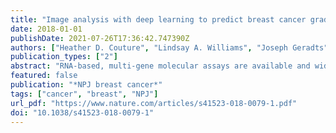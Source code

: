 ```yaml
---
title: "Image analysis with deep learning to predict breast cancer grade, ER status, histologic subtype, and intrinsic subtype"
date: 2018-01-01
publishDate: 2021-07-26T17:36:42.747390Z
authors: ["Heather D. Couture", "Lindsay A. Williams", "Joseph Geradts", "Sarah J. Nyante", "Ebonee N. Butler", "J. S. Marron", "Charles M. Perou", "Melissa A. Troester", "Marc Niethammer"]
publication_types: ["2"]
abstract: "RNA-based, multi-gene molecular assays are available and widely used for patients with ER-positive/HER2-negative breast cancers. However, RNA-based genomic tests can be costly and are not available in many countries. Methods for inferring molecular subtype from histologic images may identify patients most likely to benefit from further genomic testing. To identify patients who could benefit from molecular testing based on H&E stained histologic images, we developed an image analysis approach using deep learning. A training set of 571 breast tumors was used to create image-based classifiers for tumor grade, ER status, PAM50 intrinsic subtype, histologic subtype, and risk of recurrence score (ROR-PT). The resulting classifiers were applied to an independent test set (n = 288), and accuracy, sensitivity, and specificity of each was assessed on the test set. Histologic image analysis with deep learning distinguished low-intermediate vs. high tumor grade (82% accuracy), ER status (84% accuracy), Basal-like vs. non-Basal-like (77% accuracy), Ductal vs. Lobular (94% accuracy), and high vs. low-medium ROR-PT score (75% accuracy). Sampling considerations in the training set minimized bias in the test set. Incorrect classification of ER status was significantly more common for Luminal B tumors. These data provide proof of principle that molecular marker status, including a critical clinical biomarker (i.e., ER status), can be predicted with accuracy >75% based on H&E features. Image-based methods could be promising for identifying patients with a greater need for further genomic testing, or in place of classically scored variables typically accomplished using human-based scoring."
featured: false
publication: "*NPJ breast cancer*"
tags: ["cancer", "breast", "NPJ"]
url_pdf: "https://www.nature.com/articles/s41523-018-0079-1.pdf"
doi: "10.1038/s41523-018-0079-1"
---
```


